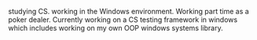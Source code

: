 studying CS. working in the Windows environment. Working part time as a poker dealer. Currently working on a CS testing framework in windows which includes working on my own OOP windows systems library.
